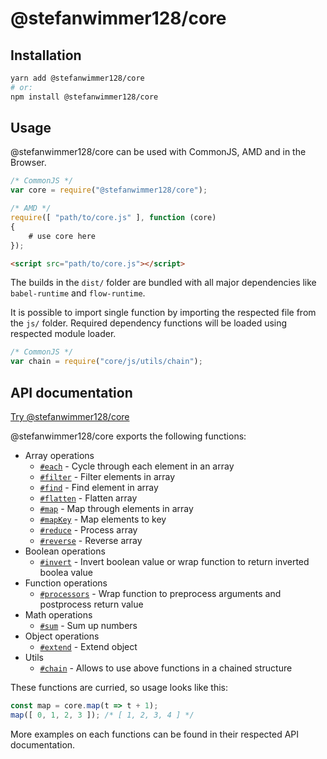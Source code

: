 # @stefanwimmer128/core

## Installation

``` bash
yarn add @stefanwimmer128/core
# or:
npm install @stefanwimmer128/core
```

## Usage

@stefanwimmer128/core can be used with CommonJS, AMD and in the Browser.

``` javascript
/* CommonJS */
var core = require("@stefanwimmer128/core");
```

``` javascript
/* AMD */
require([ "path/to/core.js" ], function (core)
{
    # use core here
});
```

``` html
<script src="path/to/core.js"></script>
```

The builds in the `dist/` folder are bundled with all major dependencies like `babel-runtime` and `flow-runtime`.

It is possible to import single function by importing the respected file from the `js/` folder. Required dependency functions will be loaded using respected module loader.

``` javascript
/* CommonJS */
var chain = require("core/js/utils/chain");
```

## API documentation

[Try @stefanwimmer128/core](https://npm.runkit.com/@stefanwimmer128/core)

@stefanwimmer128/core exports the following functions:

- Array operations
  - [`#each`](array/each.md) - Cycle through each element in an array
  - [`#filter`](array/filter.md) - Filter elements in array
  - [`#find`](array/find.md) - Find element in array
  - [`#flatten`](array/flatten.md) - Flatten array
  - [`#map`](array/map.md) - Map through elements in array
  - [`#mapKey`](array/mapKey.md) - Map elements to key
  - [`#reduce`](array/reduce.md) - Process array
  - [`#reverse`](array/reverse.md) - Reverse array
- Boolean operations
  - [`#invert`](boolean/invert.md) - Invert boolean value or wrap function to return inverted boolea value
- Function operations
  - [`#processors`](function/processors.md) - Wrap function to preprocess arguments and postprocess return value
- Math operations
  - [`#sum`](math/sum.md) - Sum up numbers
- Object operations
  - [`#extend`](object/extend.md) - Extend object
- Utils
  - [`#chain`](utils/chain.md) - Allows to use above functions in a chained structure

These functions are curried, so usage looks like this:

``` javascript
const map = core.map(t => t + 1);
map([ 0, 1, 2, 3 ]); /* [ 1, 2, 3, 4 ] */
```

More examples on each functions can be found in their respected API documentation.
